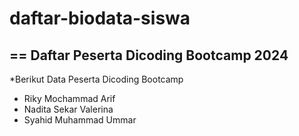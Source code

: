 # daftar-biodata-siswa
==
Daftar Peserta Dicoding Bootcamp 2024
--

*Berikut Data Peserta Dicoding Bootcamp
- Riky Mochammad Arif
- Nadita Sekar Valerina
- Syahid Muhammad Ummar
